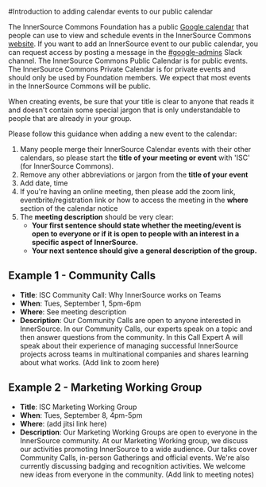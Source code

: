 #Introduction to adding calendar events to our public calendar

The InnerSource Commons Foundation has a public [Google calendar] that people can use to view and schedule events in the InnerSource Commons [website](https://innersourcecommons.org/calendar/).
If you want to add an InnerSource event to our public calendar, you can request access by posting a message in the [#google-admins] Slack channel.
The InnerSource Commons Public Calendar is for public events.
The InnerSource Commons Private Calendar is for private events and should only be used by Foundation members.
We expect that most events in the InnerSource Commons will be public.

When creating events, be sure that your title is clear to anyone that reads it and doesn't contain some special jargon that is only understandable to people that are already in your group.

Please follow this guidance when adding a new event to the calendar:

1. Many people merge their InnerSource Calendar events with their other calendars, so please start the **title of your meeting or event** with 'ISC' (for InnerSource Commons).
2. Remove any other abbreviations or jargon from the **title of your event** 
3. Add date, time
4. If you're having an online meeting, then please add the zoom link, eventbrite/registration link or how to access the meeting in the **where** section of the calendar notice
5. The **meeting description** should be very clear:
   - **Your first sentence should state whether the meeting/event is open to everyone or if it is open to people with an interest in a specific aspect of InnerSource.** 
   - **Your next sentence should give a general description of the group.** 

## Example 1 - Community Calls

* **Title**: ISC Community Call: Why InnerSource works on Teams
* **When**: Tues, September 1, 5pm-6pm
* **Where**: See meeting description
* **Description**: 
Our Community Calls are open to anyone interested in InnerSource. In our Community Calls, our experts speak on a topic and then answer questions from the community. In this Call Expert A will speak about their experience of managing successful InnerSource projects across teams in multinational companies and shares learning about what works.
(Add link to zoom here)

## Example 2 - Marketing Working Group

* **Title**: ISC Marketing Working Group
* **When**: Tues, September 8, 4pm-5pm
* **Where**: (add jitsi link here)
* **Description**: 
Our Marketing Working Groups are open to everyone in the InnerSource community. At our Marketing Working group, we discuss our activities promoting InnerSource to a wide audience. Our talks cover Community Calls, in-person Gatherings and official events. We're also currently discussing badging and recognition activities. We welcome new ideas from everyone in the community.
(Add link to meeting notes)

[#google-admins]: https://app.slack.com/client/T04PXKRM0/C06V6RGLBP1
[Google calendar]: https://calendar.google.com/calendar/embed?src=c_62694f414055ac569e5cb12dafbb0890ca22f3640b177a4b10b53171fbc9bdd4%40group.calendar.google.com
